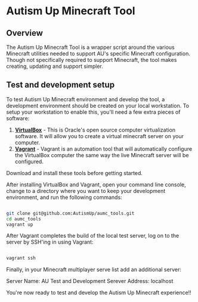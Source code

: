 # Autism Up Minecraft Tool

## Overview

The Autism Up Minecraft Tool is a wrapper script around the various Minecraft utilities needed to
support AU's specific Minecraft configuration. Though not specifically required to support
Minecraft, the tool makes creating, updating and support simpler.

## Test and development setup

To test Autism Up Minecraft environment and develop the tool, a development environment should
be created on your local workstation. To setup your workstation to enable this, you'll need a 
few extra pieces of software:

1. [**VirtualBox**](https://www.virtualbox.org/wiki/Downloads) - This is Oracle's open source computer virtualization software. It will allow you to create a virtual minecraft server on your computer.
2. [**Vagrant**](https://www.vagrantup.com/downloads) - Vagrant is an automation tool that will automatically configure the VirtualBox computer the same way the live Minecraft server will be configured.

Download and install these tools before getting started.

After installing VirtualBox and Vagrant, open your command line console, change to a directory where you want to keep your development environment, and run the following commands:

```bash

git clone git@github.com:AutismUp/aumc_tools.git
cd aumc_tools
vagrant up

```

After Vagrant completes the build of the local test server, log on to the server by SSH'ing in using Vagrant:

```bash

vagrant ssh

```

Finally, in your Minecraft multiplayer serve list add an additional server:

Server Name: AU Test and Development
Serever Address: localhost

You're now ready to test and develop the Autism Up Minecraft experience!!